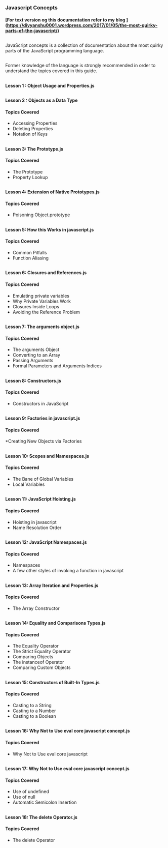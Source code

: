 ###  Javascript Concepts

#### [For text version og this documentation refer to my blog ] (https://divyanshu0001.wordpress.com/2017/01/05/the-most-quirky-parts-of-the-javascript/)
 
##
JavaScript concepts is a  collection of documentation about the most quirky parts of the JavaScript programming language.

##

Former knowledge of the language is strongly recommended in order to understand the topics covered in this guide. 

##

#### Lesson 1 : Object Usage and Properties.js

##

#### Lesson 2 : Objects as a Data Type

#### Topics Covered

* Accessing Properties
* Deleting Properties
* Notation of Keys

##

#### Lesson 3: The Prototype.js

#### Topics Covered

* The Prototype
* Property Lookup

##

#### Lesson 4: Extension of Native Prototypes.js

#### Topics Covered

* Poisoning Object.prototype

##

#### Lesson 5: How this Works in javascript.js

#### Topics Covered

* Common Pitfalls
* Function Aliasing

##

#### Lesson 6: Closures and References.js

#### Topics Covered

* Emulating private variables
* Why Private Variables Work
* Closures Inside Loops
* Avoiding the Reference Problem

##

#### Lesson 7: The arguments object.js

#### Topics Covered

* The arguments Object
* Converting to an Array
* Passing Arguments
* Formal Parameters and Arguments Indices

##

#### Lesson 8: Constructors.js

#### Topics Covered 

* Constructors in JavaScript

##

#### Lesson 9: Factories in javascript.js

#### Topics Covered

*Creating New Objects via Factories 

##

#### Lesson 10: Scopes and Namespaces.js

#### Topics Covered

* The Bane of Global Variables
* Local Variables

##

#### Lesson 11: JavaScript Hoisting.js

#### Topics Covered

* Hoisting in javascript
* Name Resolution Order

##

#### Lesson 12: JavaScript Namespaces.js

#### Topics Covered

* Namespaces
* A few other styles of invoking a function in javascript

##

#### Lesson 13: Array Iteration and Properties.js

#### Topics Covered

* The Array Constructor

##

#### Lesson 14: Equality and Comparisons Types.js

#### Topics Covered

* The Equality Operator
* The Strict Equality Operator
* Comparing Objects
* The instanceof Operator
* Comparing Custom Objects

##

#### Lesson 15: Constructors of Built-In Types.js

#### Topics Covered

* Casting to a String
* Casting to a Number
* Casting to a Boolean

##

#### Lesson 16: Why Not to Use eval core javascript concept.js

#### Topics Covered

* Why Not to Use eval core javascript

##


#### Lesson 17: Why Not to Use eval core javascript concept.js

#### Topics Covered

* Use of undefined
* Use of null
* Automatic Semicolon Insertion

##

#### Lesson 18: The delete Operator.js

#### Topics Covered

* The delete Operator

























